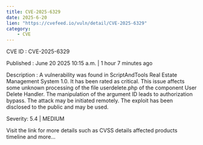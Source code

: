 ```yaml
---
title: CVE-2025-6329
date: 2025-6-20
lien: "https://cvefeed.io/vuln/detail/CVE-2025-6329"
category:
    - CVE
---
```


CVE ID : CVE-2025-6329

Published :  June 20
2025
10:15 a.m. | 1 hour
7 minutes ago

Description : A vulnerability was found in ScriptAndTools Real Estate Management System 1.0. It has been rated as critical. This issue affects some unknown processing of the file userdelete.php of the component User Delete Handler. The manipulation of the argument ID leads to authorization bypass. The attack may be initiated remotely. The exploit has been disclosed to the public and may be used.

Severity: 5.4 | MEDIUM

Visit the link for more details
such as CVSS details
affected products
timeline
and more...
